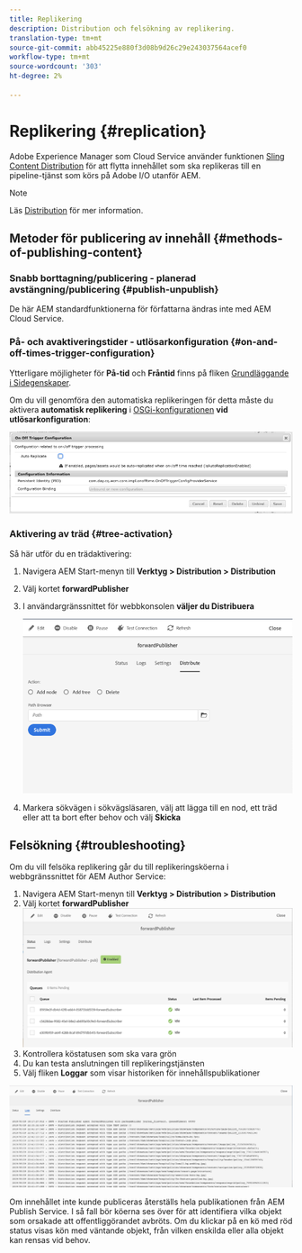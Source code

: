 ```yaml
---
title: Replikering
description: Distribution och felsökning av replikering.
translation-type: tm+mt
source-git-commit: abb45225e880f3d08b9d26c29e243037564acef0
workflow-type: tm+mt
source-wordcount: '303'
ht-degree: 2%

---
```



# Replikering {#replication}

Adobe Experience Manager som Cloud Service använder funktionen [Sling Content Distribution](https://sling.apache.org/documentation/bundles/content-distribution.html) för att flytta innehållet som ska replikeras till en pipeline-tjänst som körs på Adobe I/O utanför AEM.

>[!NOTE]
>
>Läs [Distribution](/help/core-concepts/architecture.md#content-distribution) för mer information.

## Metoder för publicering av innehåll {#methods-of-publishing-content}

### Snabb borttagning/publicering - planerad avstängning/publicering {#publish-unpublish}

De här AEM standardfunktionerna för författarna ändras inte med AEM Cloud Service.

### På- och avaktiveringstider - utlösarkonfiguration {#on-and-off-times-trigger-configuration}

Ytterligare möjligheter för **På-tid** och **Fråntid** finns på fliken [Grundläggande i Sidegenskaper](/help/sites-cloud/authoring/fundamentals/page-properties.md#basic).

Om du vill genomföra den automatiska replikeringen för detta måste du aktivera **automatisk replikering** i [OSGi-konfigurationen](/help/implementing/deploying/configuring-osgi.md) **vid utlösarkonfiguration**:

![Konfiguration av OSGi på av utlösare](/help/operations/assets/replication-on-off-trigger.png)

### Aktivering av träd {#tree-activation}

Så här utför du en trädaktivering:

1. Navigera AEM Start-menyn till **Verktyg > Distribution > Distribution**
2. Välj kortet **forwardPublisher**
3. I användargränssnittet för webbkonsolen **väljer du Distribuera**

   ![](assets/distribute.png "DistribueraDistribuera")
4. Markera sökvägen i sökvägsläsaren, välj att lägga till en nod, ett träd eller att ta bort efter behov och välj **Skicka**

## Felsökning {#troubleshooting}

Om du vill felsöka replikering går du till replikeringsköerna i webbgränssnittet för AEM Author Service:

1. Navigera AEM Start-menyn till **Verktyg > Distribution > Distribution**
2. Välj kortet **forwardPublisher**
   ![](assets/status.png "StatusStatus")
3. Kontrollera köstatusen som ska vara grön
4. Du kan testa anslutningen till replikeringstjänsten
5. Välj fliken **Loggar** som visar historiken för innehållspublikationer

![](assets/logs.png "LogsLogs")

Om innehållet inte kunde publiceras återställs hela publikationen från AEM Publish Service.
I så fall bör köerna ses över för att identifiera vilka objekt som orsakade att offentliggörandet avbröts. Om du klickar på en kö med röd status visas kön med väntande objekt, från vilken enskilda eller alla objekt kan rensas vid behov.
